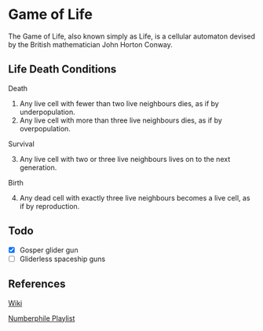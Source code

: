 # Game of Life

The Game of Life, also known simply as Life, is a cellular automaton devised by the British mathematician John Horton Conway.

## Life Death Conditions

Death

1. Any live cell with fewer than two live neighbours dies, as if by underpopulation.
2. Any live cell with more than three live neighbours dies, as if by overpopulation.

Survival

3. Any live cell with two or three live neighbours lives on to the next generation.

Birth

4. Any dead cell with exactly three live neighbours becomes a live cell, as if by reproduction.

## Todo
- [x] Gosper glider gun
- [ ] Gliderless spaceship guns

## References

[Wiki](https://en.wikipedia.org/wiki/Conway%27s_Game_of_Life)

[Numberphile Playlist](https://www.youtube.com/watch?v=E8kUJL04ELA&list=PLt5AfwLFPxWIL8XA1npoNAHseS-j1y-7V)
